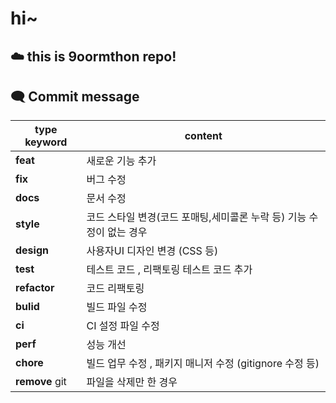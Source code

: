 # hi~
## ☁️ this is 9oormthon repo!

## 🗨️ Commit message
| **type keyword**                           | content |
|--------------------------------------------| ---------- |
| **feat**                                   | 새로운 기능 추가 |
| **fix**                                    | 버그 수정 |
| **docs**                                   | 문서 수정 |
| **style**                                  | 코드 스타일 변경(코드 포매팅,세미콜론 누락 등) 기능 수정이 없는 경우 |
| **design**                                 | 사용자UI 디자인 변경 (CSS 등) | 
| **test**                                   | 테스트 코드 , 리팩토링 테스트 코드 추가 |
| **refactor**                               | 코드 리팩토링 |
| **bulid**                                  | 빌드 파일 수정 | 
| **ci**                                     | CI 설정 파일 수정 |
| **perf**                                   | 성능 개선 |
| **chore**                                  | 빌드 업무 수정 , 패키지 매니저 수정 (gitignore 수정 등) |
| **remove**                            git  | 파일을 삭제만 한 경우 |